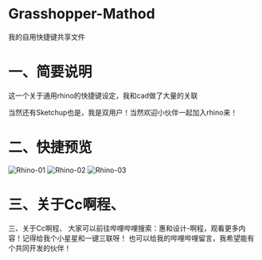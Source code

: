 # Grasshopper-Mathod
我的自用快捷键共享文件
# 一、简要说明
这一个关于通用rhino的快捷键设定，我和cad做了大量的关联

当然还有Sketchup也是，我是双用户！当然欢迎小伙伴一起加入rhino来！
# 二、快捷预览
![Rhino-01](https://github.com/A719689614/Grasshopper-Mathod/assets/142242136/0ef011f0-53a2-4f53-8f79-f7177ef33966)
![Rhino-02](https://github.com/A719689614/Grasshopper-Mathod/assets/142242136/8376b4b9-c644-44c9-9b47-e0f87c4a2a58)
![Rhino-03](https://github.com/A719689614/Grasshopper-Mathod/assets/142242136/8321796f-2a7d-42a1-a24e-1b12ccb21175)
# 三、关于Cc啊程、
三、关于Cc啊程、
大家可以前往哔哩哔哩搜索：惠和设计-啊程，观看更多内容！记得给我个小星星和一键三联呀！ 也可以给我的哔哩哔哩留言，我希望能有个共同开发的伙伴！


